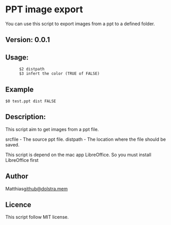 # PPT image export
You can use this script to export images from a ppt to a defined folder.

## Version: 0.0.1

## Usage:
```   $1 srcfile
      $2 distpath
      $3 infert the color (TRUE of FALSE)
```

## Example
```
$0 test.ppt dist FALSE
```

## Description:
This script aim to get images from a ppt file.

srcfile  - The source ppt file.
distpath - The location where the file should be saved.

This script is depend on the mac app LibreOffice. So you must install LibreOffice first


## Author
Matthias<github@dolstra.mem>

## Licence
This script follow MIT license.
